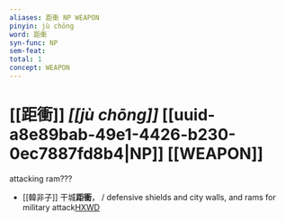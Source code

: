 ```yaml
---
aliases: 距衝 NP WEAPON
pinyin: jù chōng
word: 距衝
syn-func: NP
sem-feat: 
total: 1
concept: WEAPON 
---
```

# [[距衝]] *[[jù chōng]]*  [[uuid-a8e89bab-49e1-4426-b230-0ec7887fd8b4|NP]] [[WEAPON]]
attacking ram???
 - [[韓非子]] 干城**距衝**， / defensive shields and city walls, and rams for military attack[HXWD](https://hxwd.org/textview.html?location=KR3c0005_tls_047-15a.8)